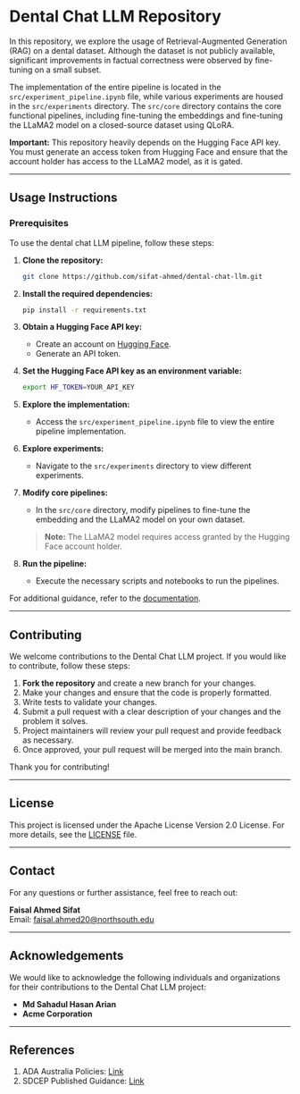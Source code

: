 # Dental Chat LLM Repository

In this repository, we explore the usage of Retrieval-Augmented Generation (RAG) on a dental dataset. Although the dataset is not publicly available, significant improvements in factual correctness were observed by fine-tuning on a small subset.

The implementation of the entire pipeline is located in the `src/experiment_pipeline.ipynb` file, while various experiments are housed in the `src/experiments` directory. The `src/core` directory contains the core functional pipelines, including fine-tuning the embeddings and fine-tuning the LLaMA2 model on a closed-source dataset using QLoRA.

**Important:** This repository heavily depends on the Hugging Face API key. You must generate an access token from Hugging Face and ensure that the account holder has access to the LLaMA2 model, as it is gated.

---

## Usage Instructions

### Prerequisites
To use the dental chat LLM pipeline, follow these steps:

1. **Clone the repository:**
    ```bash
    git clone https://github.com/sifat-ahmed/dental-chat-llm.git
    ```

2. **Install the required dependencies:**
    ```bash
    pip install -r requirements.txt
    ```

3. **Obtain a Hugging Face API key:**
    - Create an account on [Hugging Face](https://huggingface.co).
    - Generate an API token.

4. **Set the Hugging Face API key as an environment variable:**
    ```bash
    export HF_TOKEN=YOUR_API_KEY
    ```

5. **Explore the implementation:**
    - Access the `src/experiment_pipeline.ipynb` file to view the entire pipeline implementation.

6. **Explore experiments:**
    - Navigate to the `src/experiments` directory to view different experiments.

7. **Modify core pipelines:**
    - In the `src/core` directory, modify pipelines to fine-tune the embedding and the LLaMA2 model on your own dataset.

    > **Note:** The LLaMA2 model requires access granted by the Hugging Face account holder.

8. **Run the pipeline:**
    - Execute the necessary scripts and notebooks to run the pipelines.

For additional guidance, refer to the [documentation](https://github.com/sifat-ahmed/dental-chat-llm/blob/main/docs/README.md).

---

## Contributing

We welcome contributions to the Dental Chat LLM project. If you would like to contribute, follow these steps:

1. **Fork the repository** and create a new branch for your changes.
2. Make your changes and ensure that the code is properly formatted.
3. Write tests to validate your changes.
4. Submit a pull request with a clear description of your changes and the problem it solves.
5. Project maintainers will review your pull request and provide feedback as necessary.
6. Once approved, your pull request will be merged into the main branch.

Thank you for contributing!

---

## License

This project is licensed under the Apache License Version 2.0 License. For more details, see the [LICENSE](https://github.com/faisalahmedsifat/llama2-dental/blob/main/LICENSE) file.

---

## Contact

For any questions or further assistance, feel free to reach out:

**Faisal Ahmed Sifat**  
Email: [faisal.ahmed20@northsouth.edu](mailto:faisal.ahmed20@northsouth.edu)

---

## Acknowledgements

We would like to acknowledge the following individuals and organizations for their contributions to the Dental Chat LLM project:

- **Md Sahadul Hasan Arian**
- **Acme Corporation**

---

## References

1. ADA Australia Policies: [Link](https://ada.org.au/about/policies)
2. SDCEP Published Guidance: [Link](https://www.sdcep.org.uk/published-guidance/)
